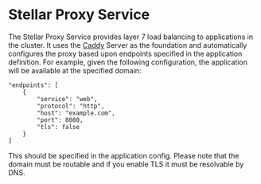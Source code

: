 # Stellar Proxy Service
The Stellar Proxy Service provides layer 7 load balancing to applications in the cluster.
It uses the [Caddy](http://caddyserver.com) Server as the foundation and automatically
configures the proxy based upon endpoints specified in the application definition.  For example,
given the following configuration, the application will be available at the specified domain:

```
"endpoints": [
    {
        "service": "web",
        "protocol": "http",
        "host": "example.com",
        "port": 8080,
        "tls": false
    }
]

```

This should be specified in the application config.  Please note that the domain must be routable
and if you enable TLS it must be resolvable by DNS.
